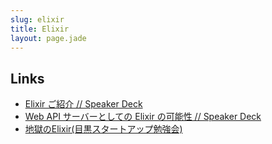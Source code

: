 ```yaml
---
slug: elixir
title: Elixir
layout: page.jade
---
```


## Links
- [Elixir ご紹介 // Speaker Deck](https://speakerdeck.com/naoya/elixir-goshao-jie)
- [Web API サーバーとしての Elixir の可能性 // Speaker Deck](https://speakerdeck.com/naoya/web-api-sabatositefalse-elixir-falseke-neng-xing)
- [地獄のElixir(目黒スタートアップ勉強会)](http://www.slideshare.net/ohr486/elixir-52044515)
